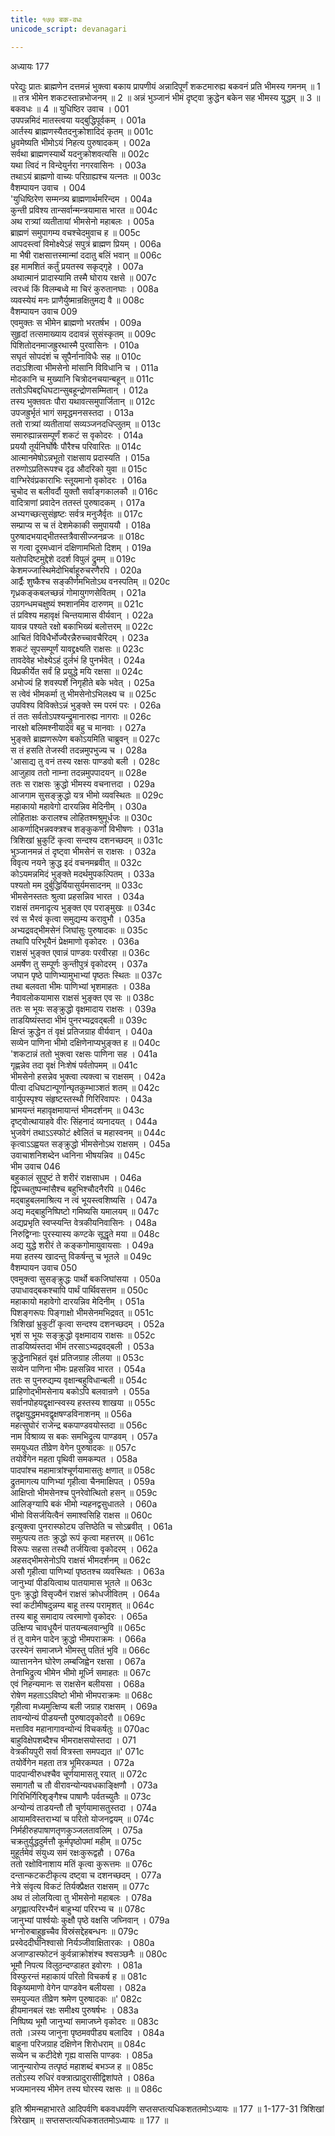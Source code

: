 ```yaml
---
title: १७७ बक-वधः
unicode_script: devanagari

---
```



अध्यायः 177

परेद्युः प्रातः ब्राह्मणेन दत्तमन्नं भुक्त्वा बकाय प्रापणीयं अन्नादिपूर्णं शकटमारुह्य बकवनं प्रति भीमस्य गमनम् ॥ 1 ॥ तत्र भीमेन शकटस्तान्नभोजनम् ॥ 2 ॥ अन्नं भुञ्जानं भीमं दृष्ट्वा क्रुद्धेन बकेन सह भीमस्य युद्धम् ॥ 3 ॥ बकवधः ॥ 4 ॥
युधिष्ठिर उवाच ।	001  
उपपन्नमिदं मातस्त्वया यद्बुद्धिपूर्वकम् ।	001a  
आर्तस्य ब्राह्मणस्यैतदनुक्रोशादिदं कृतम् ॥	001c  
ध्रुवमेष्यति भीमोऽयं निहत्य पुरुषादकम् ।	002a  
सर्वथा ब्राह्मणस्यार्थे यदनुक्रोशवत्यसि ॥	002c  
यथा त्विदं न विन्देयुर्नरा नगरवासिनः ।	003a  
तथाऽयं ब्राह्मणो वाच्यः परिग्राह्यश्च यत्नतः ॥	003c  
वैशम्पायन उवाच ।	004  
\'युधिष्ठिरेण सम्मन्त्र्य ब्राह्मणार्थमरिन्दम ।	004a  
कुन्ती प्रविश्य तान्सर्वान्मन्त्रयामास भारत ॥	004c  
अथ रात्र्यां व्यतीतायां भीमसेनो महाबलः ।	005a  
ब्राह्मणं समुपागम्य वचश्चेदमुवाच ह ॥	005c  
आपदस्त्वां विमोक्ष्येऽहं सपुत्रं ब्राह्मण प्रियम् ।	006a  
मा भैषी राक्षसात्तस्मान्मां ददातु बलिं भवान् ॥	006c  
इह मामशितं कर्तुं प्रयतस्व सकृद्गृहे ।	007a  
अथात्मानं प्रादास्यामि तस्मै घोराय रक्षसे ॥	007c  
त्वरध्वं किं विलम्बध्वे मा चिरं कुरुतानघाः ।	008a  
व्यवस्येयं मनः प्राणैर्युष्मान्रक्षितुमद्य वै ॥	008c  
वैशम्पायन उवाच 	009  
एवमुक्तः स भीमेन ब्राह्मणो भरतर्षभ ।	009a  
सुहृदां तत्समाख्याय ददावन्नं सुसंस्कृतम् ॥	009c  
पिशितोदनमाजह्रुरथास्मै पुरवासिनः ।	010a  
सघृतं सोपदंशं च सूपैर्नानाविधैः सह ॥	010c  
तदाऽशित्वा भीमसेनो मांसानि विविधानि च ।	011a  
मोदकानि च मुख्यानि चित्रोदनचयान्बहून् ॥	011c  
ततोऽपिबद्दधिघटान्सुबहून्द्रोणसम्मितान् ।	012a  
तस्य भुक्तवतः पौरा यथावत्समुपार्जितान् ॥	012c  
उपजह्रुर्भृतं भागं समृद्धमनसस्तदा ।	013a  
ततो रात्र्यां व्यतीतायां सव्यञ्जनदधिप्लुतम् ॥	013c  
समारुह्यान्नसम्पूर्णं शकटं स वृकोदरः ।	014a  
प्रययौ तूर्यनिर्घोषैः पौरैश्च परिवारितः ॥	014c  
आत्मानमेषोऽन्नभूतो राक्षसाय प्रदास्यति ।	015a  
तरुणोऽप्रतिरूपश्च दृढ औदरिको युवा ॥	015c  
वाग्भिरेवंप्रकाराभिः स्तूयमानो वृकोदरः ।	016a  
चुचोद स बलीवर्दौ युक्तौ सर्वाङ्गकालकौ ॥	016c  
वादित्राणां प्रवादेन ततस्तं पुरुषादकम् ।	017a  
अभ्यगच्छत्सुसंहृष्टः सर्वत्र मनुजैर्वृतः ॥	017c  
सम्प्राप्य स च तं देशमेकाकी समुपाययौ ।	018a  
पुरुषादभयाद्भीतस्तत्रैवासीज्जनव्रजः ॥	018c  
स गत्वा दूरमध्वानं दक्षिणामभितो दिशम् ।	019a  
यतोपदिष्टमुद्देशे ददर्श विपुलं द्रुमम् ॥	019c  
केशमज्जास्थिमेदोभिर्बाहूरुचरणैरपि ।	020a  
आर्द्रैः शुष्कैश्च सङ्कीर्णमभितोऽथ वनस्पतिम् ॥	020c  
गृध्रकङ्कबलच्छन्नं गोमायुगणसेवितम् ।	021a  
उग्रगन्धमचक्षुष्यं श्मशानमिव दारुणम् ॥	021c  
तं प्रविश्य महावृक्षं चिन्तयामास वीर्यवान् ।	022a  
यावन्न पश्यते रक्षो बकाभिख्यं बलोत्तरम् ॥	022c  
आचितं विविधैर्भोज्यैरन्नैरुच्चावचैरिदम् ।	023a  
शकटं सूपसम्पूर्णं यावद्द्रक्ष्यति राक्षसः ॥	023c  
तावदेवेह भोक्ष्येऽहं दुर्लभं हि पुनर्भवेत् ।	024a  
विप्रकीर्येत सर्वं हि प्रयुद्धे मयि रक्षसा ॥	024c  
अभोज्यं हि शवस्पर्शे निगृहीते बके भवेत् ।	025a  
स त्वेवं भीमकर्मा तु भीमसेनोऽभिलक्ष्य च ॥	025c  
उपविश्य विविक्तेऽन्नं भुङ्क्ते स्म परमं परः ।	026a  
तं ततः सर्वतोऽपश्यन्द्रुमानारुह्य नागराः ॥	026c  
नारक्षो बलिमश्नीयादेवं बहु च मानवाः ।	027a  
भुङ्क्ते ब्राह्मणरूपेण बकोऽयमिति चाब्रुवन् ॥	027c  
स तं हसति तेजस्वी तदन्नमुपभुज्य च ।	028a  
\'आसाद्य तु वनं तस्य रक्षसः पाण्डवो बली ।	028c  
आजुहाव ततो नाम्ना तदन्नमुपपादयन् ॥	028e  
ततः स राक्षसः क्रुद्धो भीमस्य वचनात्तदा ।	029a  
आजगाम सुसङ्क्रुद्धो यत्र भीमो व्यवस्थितः ॥	029c  
महाकायो महावेगो दारयन्निव मेदिनीम् ।	030a  
लोहिताक्षः करालश्च लोहितश्मश्रुमूर्धजः ॥	030c  
आकर्णाद्भिन्नवक्त्रश्च शङ्कुकर्णो विभीषणः ।	031a  
त्रिशिखां भ्रुकुटिं कृत्वा सन्दश्य दशनच्छदम् ॥	031c  
भुञ्जानमन्नं तं दृष्ट्वा भीमसेनं स राक्षसः ।	032a  
विवृत्य नयने क्रुद्ध इदं वचनमब्रवीत् ॥	032c  
कोऽयमन्नमिदं भुङ्क्ते मदर्थमुपकल्पितम् ।	033a  
पश्यतो मम दुर्बुद्धिर्यियासुर्यमसादनम् ॥	033c  
भीमसेनस्ततः श्रुत्वा प्रहसन्निव भारत ।	034a  
राक्षसं तमनादृत्य भुङ्क्त एव पराङ्मुखः ॥	034c  
रवं स भैरवं कृत्वा समुद्यम्य करावुभौ ।	035a  
अभ्यद्रवद्भीमसेनं जिघांसुः पुरुषादकः ॥	035c  
तथापि परिभूयैनं प्रेक्षमाणो वृकोदरः ।	036a  
राक्षसं भुङ्क्त एवान्नं पाण्डवः परवीरहा ॥	036c  
अमर्षेण तु सम्पूर्णः कुन्तीपुत्रं वृकोदरम् ।	037a  
जघान पृष्ठे पाणिभ्यामुभाभ्यां पृष्ठतः स्थितः ॥	037c  
तथा बलवता भीमः पाणिभ्यां भृशमाहतः ।	038a  
नैवावलोकयामास राक्षसं भुङ्क्त एव सः ॥	038c  
ततः स भूयः सङ्क्रुद्धो वृक्षमादाय राक्षसः ।	039a  
ताडयिष्यंस्तदा भीमं पुनरभ्यद्रवद्बली ॥	039c  
क्षिप्तं क्रुद्धेन तं वृक्षं प्रतिजग्राह वीर्यवान् ।	040a  
सव्येन पाणिना भीमो दक्षिणेनाप्यभुङ्क्त ह ॥	040c  
\'शकटान्नं ततो भुक्त्वा रक्षसः पाणिना सह ।	041a  
गृह्णन्नेव तदा वृक्षं निःशेषं पर्वतोपमम् ॥	041c  
भीमसेनो हसन्नेव भुक्त्वा त्यक्त्वा च राक्षसम् ।	042a  
पीत्वा दधिघटान्पूर्णान्घृतकुम्भाञ्शतं शतम् ॥	042c  
वार्युपस्पृश्य संहृष्टस्तस्थौ गिरिरिवापरः ।	043a  
भ्रामयन्तं महावृक्षमायान्तं भीमदर्शनम् ॥	043c  
दृष्ट्वोत्थायाहवे वीरः सिंहनादं व्यनादयत् ।	044a  
भुजवेगं तथाऽऽस्फोटं क्ष्वेलितं च महास्वनम् ॥	044c  
कृत्वाऽऽह्वयत सङ्क्रुद्धो भीमसेनोऽथ राक्षसम् ।	045a  
उवाचाशनिशब्देन ध्वनिना भीषयन्निव ॥	045c  
भीम उवाच 	046  
बहुकालं सुपुष्टं ते शरीरं राक्षसाधम ।	046a  
द्विपच्चतुष्पन्मांसैश्च बहुभिश्चौदनैरपि ॥	046c  
मद्बाहुबलमाश्रित्य न त्वं भूयस्त्वशिष्यसि ।	047a  
अद्य मद्बाहुनिष्पिष्टो गमिष्यसि यमालयम् ॥	047c  
अद्यप्रभृति स्वप्स्यन्ति वेत्रकीयनिवासिनः ।	048a  
निरुद्विग्नाः पुरस्यास्य कण्टके सूद्धृते मया ॥	048c  
अद्य युद्धे शरीरं ते कङ्कगोमायुवायसाः ।	049a  
मया हतस्य खादन्तु विकर्षन्तु च भूतले ॥	049c  
वैशम्पायन उवाच 	050  
एवमुक्त्वा सुसङ्क्रुद्धः पार्थो बकजिघांसया ।	050a  
उपाधावद्बकश्चापि पार्थं पार्थिवसत्तम ॥	050c  
महाकायो महावेगो दारयन्निव मेदिनीम् ।	051a  
पिशङ्गरूपः पिङ्गाक्षो भीमसेनमभिद्रवत् ॥	051c  
त्रिशिखां भ्रुकुटीं कृत्वा सन्दश्य दशनच्छदम् ।	052a  
भृशं स भूयः सङ्क्रुद्धो वृक्षमादाय राक्षसः ॥	052c  
ताडयिष्यंस्तदा भीमं तरसाऽभ्यद्रवद्बली ।	053a  
क्रुद्धेनाभिहतं वृक्षं प्रतिजग्राह लीलया ॥	053c  
सव्येन पाणिना भीमः प्रहसन्निव भारत ।	054a  
ततः स पुनरुद्यम्य वृक्षान्बहुविधान्बली ॥	054c  
प्राहिणोद्भीमसेनाय बकोऽपि बलवान्रणे ।	055a  
सर्वानपोहयद्वृक्षान्स्वस्य हस्तस्य शाखया ॥	055c  
तद्वृक्षयुद्धमभवद्वृक्षषण्डविनाशनम् ॥	056a  
महत्सुघोरं राजेन्द्र बकपाण्डवयोस्तदा ॥	056c  
नाम विश्राव्य स बकः समभिद्रुत्य पाण्डवम् ।	057a  
समयुध्यत तीव्रेण वेगेन पुरुषादकः ॥	057c  
तयोर्वेगेन महता पृथिवी समकम्पत ।	058a  
पादपांश्च महामात्रांश्चूर्णयामासतुः क्षणात् ॥	058c  
द्रुतमागत्य पाणिभ्यां गृहीत्वा चैनमाक्षिपत् ।	059a  
आक्षिप्तो भीमसेनश्च पुनरेवोत्थितो हसन् ॥	059c  
आलिङ्ग्यापि बकं भीमो न्यहनद्वसुधातले ।	060a  
भीमो विसर्जयित्वैनं समाश्वसिहि राक्षस ॥	060c  
इत्युक्त्वा पुनरास्फोट्य उत्तिष्ठेति च सोऽब्रवीत् ।	061a  
समुत्पत्य ततः क्रुद्धो रूपं कृत्वा महत्तरम् ॥	061c  
विरूपः सहसा तस्थौ तर्जयित्वा वृकोदरम् ।	062a  
अहसद्भीमसेनोऽपि राक्षसं भीमदर्शनम् ॥	062c  
असौ गृहीत्वा पाणिभ्यां पृष्ठतश्च व्यवस्थितः ।	063a  
जानुभ्यां पीडयित्वाथ पातयामास भूतले ॥	063c  
पुनः क्रुद्धो विसृज्यैनं राक्षसं क्रोधजीवितम् ।	064a  
स्वां कटीमीषदुन्नम्य बाहू तस्य परामृशत् ॥	064c  
तस्य बाहू समादाय त्वरमाणो वृकोदरः ।	065a  
उत्क्षिप्य चावधूयैनं पातयन्बलवान्भुवि ॥	065c  
तं तु वामेन पादेन क्रुद्धो भीमपराक्रमः ।	066a  
उरस्येनं समाजघ्ने भीमस्तु पतितं भुवि ॥	066c  
व्यात्ताननेन घोरेण लम्बजिह्वेन रक्षसा ।	067a  
तेनाभिद्रुत्य भीमेन भीमो मूर्ध्नि समाहतः ॥	067c  
एवं निहन्यमानः स राक्षसेन बलीयसा ।	068a  
रोषेण महताऽऽविष्टो भीमो भीमपराक्रमः ॥	068c  
गृहीत्वा मध्यमुत्क्षिप्य बली जग्राह राक्षसम् ।	069a  
तावन्योन्यं पीडयन्तौ पुरुषादवृकोदरौ ॥	069c  
मत्ताविव महानागावन्योन्यं विचकर्षतुः ॥	070ac  
बाहुविक्षेपशब्दैश्च भीमराक्षसयोस्तदा ।	071  
वेत्रकीयपुरी सर्वा वित्रस्ता समपद्यत ॥\'	071c  
तयोर्वेगेन महता तत्र भूमिरकम्पत ।	072a  
पादपान्वीरुधश्चैव चूर्णयामासतू रयात् ॥	072c  
समागतौ च तौ वीरावन्योन्यवधकाङ्क्षिणौ ।	073a  
गिरिभिर्गिरिशृङ्गैश्च पाषाणैः पर्वतच्युतैः ॥	073c  
अन्योन्यं ताडयन्तौ तौ चूर्णयामासतुस्तदा ।	074a  
आयामविस्तराभ्यां च परितो योजनद्वयम् ॥	074c  
निर्महीरुहपाषाणतृणकुञ्जलतावलिम् ।	075a  
चक्रतुर्युद्धदुर्मत्तौ कूर्मपृष्ठोपमां महीम् ॥	075c  
मुहूर्तमेवं संयुध्य समं रक्षःकुरूद्वहौ ।	076a  
ततो रक्षोविनाशाय मतिं कृत्वा कुरूत्तमः ॥	076c  
दन्तान्कटकटीकृत्य दष्ट्वा च दशनच्छदम् ।	077a  
नेत्रे संवृत्य विकटं तिर्यक्प्रैक्षत राक्षसम् ॥	077c  
अथ तं लोलयित्वा तु भीमसेनो महाबलः ।	078a  
अगृह्णात्परिरभ्यैनं बाहुभ्यां परिरभ्य च ॥	078c  
जानुभ्यां पार्श्वयोः कुक्षौ पृष्ठे वक्षसि जघ्निवान् ।	079a  
भग्नोरुबाहुहृच्चैव विस्रंसद्देहबन्धनः ॥	079c  
प्रस्वेददीर्घनिश्वासो निर्यञ्जीवाक्षितारकः ।	080a  
अजाण्डास्फोटनं कुर्वन्नाक्रोशंश्च श्वसञ्छनैः ॥	080c  
भूमौ निपत्य विलुठन्दण्डाहत इवोरगः ।	081a  
विस्फुरन्तं महाकायं परितो विचकर्ष ह ॥	081c  
विकृष्यमाणो वेगेन पाण्डवेन बलीयसा ।	082a  
समयुज्यत तीव्रेण श्रमेण पुरुषादकः ॥\'	082c  
हीयमानबलं रक्षः समीक्ष्य पुरुषर्षभः ।	083a  
निष्पिष्य भूमौ जानुभ्यां समाजघ्ने वृकोदरः ॥	083c  
ततो ।ञस्य जानुना पृष्ठमवपीड्य बलादिव ।	084a  
बाहुना परिजग्राह दक्षिणेन शिरोधराम् ॥	084c  
सव्येन च कटीदेशे गृह्य वाससि पाण्डवः ।	085a  
जानुन्यारोप्य तत्पृष्ठं महाशब्दं बभञ्ज ह ॥	085c  
ततोऽस्य रुधिरं वक्त्रात्प्रादुरासीद्विशांपते ।	086a  
भज्यमानस्य भीमेन तस्य घोरस्य रक्षसः ॥ ॥	086c  

इति श्रीमन्महाभारते आदिपर्वणि बकवधपर्वणि सप्तसप्तत्यधिकशततमोऽध्यायः ॥ 177 ॥
1-177-31 त्रिशिखां त्रिरेखाम् ॥ सप्तसप्तत्यधिकशततमोऽध्यायः ॥ 177 ॥